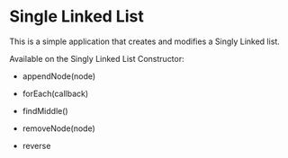 # Single Linked List

This is a simple application that creates and modifies a Singly Linked list.

Available on the Singly Linked List Constructor:

- appendNode(node)

- forEach(callback)

- findMiddle()

- removeNode(node)

- reverse
